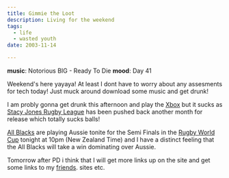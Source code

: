 ```yaml
---
title: Gimmie the Loot
description: Living for the weekend
tags:
  - life
  - wasted youth
date: 2003-11-14

---
```


**music**: Notorious BIG - Ready To Die
**mood**: Day 41

Weekend's here yayaya! At least I dont have to worry about any  assesments for tech today! Just muck around download some music and get  drunk! 

I am probly gonna get drunk this afternoon and play the [Xbox](https://web.archive.org/web/20031119054153/http://www.xbox.com/en-nz) but it sucks as [Stacy Jones Rugby League](https://web.archive.org/web/20031119054153/http://www.gamesman.co.nz/product.php?id=1513) has been pushed back another month for release which totally sucks balls! 

[All Blacks](https://web.archive.org/web/20031119054153/http://allblacks.xtra.co.nz/home) are playing Aussie tonite for the Semi Finals in the [Rugby World Cup](https://web.archive.org/web/20031119054153/http://www.rugbyworldcup.com/RugbyWorldCup/) tonight at 10pm (New Zealand Time) and I have a distinct feeling that the All Blacks will take a win dominating over Aussie.

Tomorrow after PD i think that I will get more links up on the site and get some links to my [friends](https://web.archive.org/web/20031119054153/http://www.phusion.us/). sites etc. 